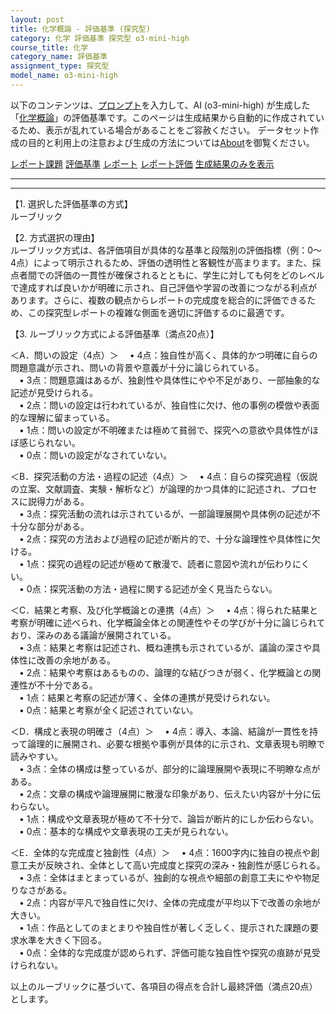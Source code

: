 ```yaml
---
layout: post
title: 化学概論 - 評価基準 (探究型)
category: 化学 評価基準 探究型 o3-mini-high
course_title: 化学
category_name: 評価基準
assignment_type: 探究型
model_name: o3-mini-high
---
```


以下のコンテンツは、[プロンプト](https://github.com/takedatoshiyuki/synthetic_assignments/tree/main/generated/化学/o3-mini-high/prompt_評価基準-探究型.md)を入力して、AI (o3-mini-high) が生成した「[化学概論](/contents/化学/)」の評価基準です。このページは生成結果から自動的に作成されているため、表示が乱れている場合があることをご容赦ください。
データセット作成の目的と利用上の注意および生成の方法については[About](/About)を御覧ください。

[レポート課題](../レポート課題-探究型)
[評価基準](../評価基準-探究型)
[レポート](../レポート-探究型)
[レポート評価](../レポート評価-探究型)
[生成結果のみを表示](https://github.com/takedatoshiyuki/synthetic_assignments/tree/main/generated/化学/o3-mini-high/評価基準-探究型.md)
  

***
***
  
【1. 選択した評価基準の方式】  
ルーブリック

【2. 方式選択の理由】  
ルーブリック方式は、各評価項目が具体的な基準と段階別の評価指標（例：0～4点）によって明示されるため、評価の透明性と客観性が高まります。また、採点者間での評価の一貫性が確保されるとともに、学生に対しても何をどのレベルで達成すれば良いかが明確に示され、自己評価や学習の改善につながる利点があります。さらに、複数の観点からレポートの完成度を総合的に評価できるため、この探究型レポートの複雑な側面を適切に評価するのに最適です。

【3. ルーブリック方式による評価基準（満点20点）】

＜A．問いの設定（4点）＞
 • 4点：独自性が高く、具体的かつ明確に自らの問題意識が示され、問いの背景や意義が十分に論じられている。  
 • 3点：問題意識はあるが、独創性や具体性にやや不足があり、一部抽象的な記述が見受けられる。  
 • 2点：問いの設定は行われているが、独自性に欠け、他の事例の模倣や表面的な理解に留まっている。  
 • 1点：問いの設定が不明確または極めて貧弱で、探究への意欲や具体性がほぼ感じられない。  
 • 0点：問いの設定がなされていない。

＜B．探究活動の方法・過程の記述（4点）＞
 • 4点：自らの探究過程（仮説の立案、文献調査、実験・解析など）が論理的かつ具体的に記述され、プロセスに説得力がある。  
 • 3点：探究活動の流れは示されているが、一部論理展開や具体例の記述が不十分な部分がある。  
 • 2点：探究の方法および過程の記述が断片的で、十分な論理性や具体性に欠ける。  
 • 1点：探究の過程の記述が極めて散漫で、読者に意図や流れが伝わりにくい。  
 • 0点：探究活動の方法・過程に関する記述が全く見当たらない。

＜C．結果と考察、及び化学概論との連携（4点）＞
 • 4点：得られた結果と考察が明確に述べられ、化学概論全体との関連性やその学びが十分に論じられており、深みのある議論が展開されている。  
 • 3点：結果と考察は記述され、概ね連携も示されているが、議論の深さや具体性に改善の余地がある。  
 • 2点：結果や考察はあるものの、論理的な結びつきが弱く、化学概論との関連性が不十分である。  
 • 1点：結果と考察の記述が薄く、全体の連携が見受けられない。  
 • 0点：結果と考察が全く記述されていない。

＜D．構成と表現の明確さ（4点）＞
 • 4点：導入、本論、結論が一貫性を持って論理的に展開され、必要な根拠や事例が具体的に示され、文章表現も明瞭で読みやすい。  
 • 3点：全体の構成は整っているが、部分的に論理展開や表現に不明瞭な点がある。  
 • 2点：文章の構成や論理展開に散漫な印象があり、伝えたい内容が十分に伝わらない。  
 • 1点：構成や文章表現が極めて不十分で、論旨が断片的にしか伝わらない。  
 • 0点：基本的な構成や文章表現の工夫が見られない。

＜E．全体的な完成度と独創性（4点）＞
 • 4点：1600字内に独自の視点や創意工夫が反映され、全体として高い完成度と探究の深み・独創性が感じられる。  
 • 3点：全体はまとまっているが、独創的な視点や細部の創意工夫にやや物足りなさがある。  
 • 2点：内容が平凡で独自性に欠け、全体の完成度が平均以下で改善の余地が大きい。  
 • 1点：作品としてのまとまりや独自性が著しく乏しく、提示された課題の要求水準を大きく下回る。  
 • 0点：全体的な完成度が認められず、評価可能な独自性や探究の痕跡が見受けられない。

以上のルーブリックに基づいて、各項目の得点を合計し最終評価（満点20点）とします。
